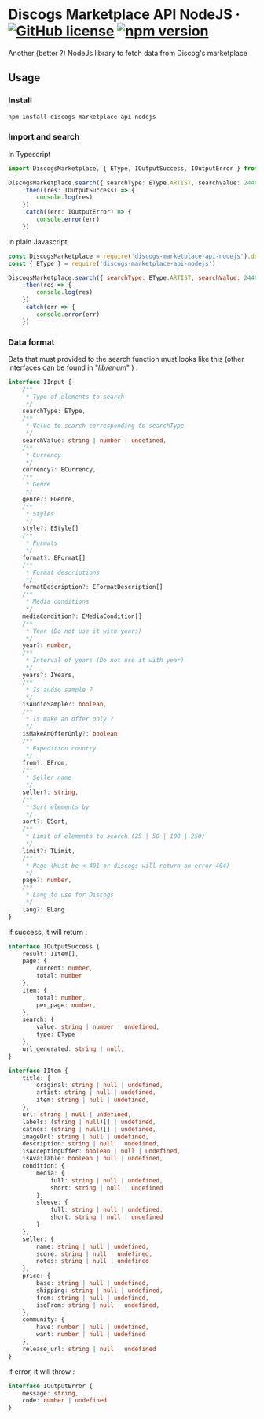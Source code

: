 # Discogs Marketplace API NodeJS &middot; [![GitHub license](https://img.shields.io/badge/license-MIT-blue.svg)](https://github.com/KirianCaumes/Discogs-Marketplace-API-NodeJS/blob/master/LICENSE) [![npm version](https://img.shields.io/npm/v/discogs-marketplace-api-nodejs.svg?style=flat)](https://www.npmjs.com/package/discogs-marketplace-api-nodejs)

Another (better ?) NodeJs library to fetch data from Discog's marketplace

## Usage

### Install

```sh
npm install discogs-marketplace-api-nodejs
```

### Import and search

In Typescript

```ts
import DiscogsMarketplace, { EType, IOutputSuccess, IOutputError } from 'discogs-marketplace-api-nodejs'

DiscogsMarketplace.search({ searchType: EType.ARTIST, searchValue: 244819 })
    .then((res: IOutputSuccess) => {
        console.log(res)
    })
    .catch((err: IOutputError) => {
        console.error(err)
    })
```

In plain Javascript

```js
const DiscogsMarketplace = require('discogs-marketplace-api-nodejs').default
const { EType } = require('discogs-marketplace-api-nodejs')

DiscogsMarketplace.search({ searchType: EType.ARTIST, searchValue: 244819 })
    .then(res => {
        console.log(res)
    })
    .catch(err => {
        console.error(err)
    })
```

### Data format

Data that must provided to the search function must looks like this (other interfaces can be found in "*lib/enum*" ) :

```ts
interface IInput {
    /**
     * Type of elements to search
     */
    searchType: EType,
    /**
     * Value to search corresponding to searchType
     */
    searchValue: string | number | undefined,
    /**
     * Currency
     */
    currency?: ECurrency,
    /**
     * Genre
     */
    genre?: EGenre,
    /**
     * Styles
     */
    style?: EStyle[]
    /**
     * Formats
     */
    format?: EFormat[]
    /**
     * Format descriptions
     */
    formatDescription?: EFormatDescription[]
    /**
     * Media conditions
     */
    mediaCondition?: EMediaCondition[]
    /**
     * Year (Do not use it with years)
     */
    year?: number,
    /**
     * Interval of years (Do not use it with year)
     */
    years?: IYears,
    /**
     * Is audio sample ?
     */
    isAudioSample?: boolean,
    /**
     * Is make an offer only ?
     */
    isMakeAnOfferOnly?: boolean,
    /**
     * Expedition country
     */
    from?: EFrom,
    /**
     * Seller name
     */
    seller?: string,
    /**
     * Sort elements by
     */
    sort?: ESort,
    /**
     * Limit of elements to search (25 | 50 | 100 | 250)
     */
    limit?: TLimit,
    /**
     * Page (Must be < 401 or discogs will return an error 404)
     */
    page?: number,
    /**
     * Lang to use for Discogs
     */
    lang?: ELang
}
```

If success, it will return :

```ts
interface IOutputSuccess {
    result: IItem[],
    page: {
        current: number,
        total: number
    },
    item: {
        total: number,
        per_page: number,
    },
    search: {
        value: string | number | undefined,
        type: EType
    },
    url_generated: string | null,
}

interface IItem {
    title: {
        original: string | null | undefined,
        artist: string | null | undefined,
        item: string | null | undefined,
    },
    url: string | null | undefined,
    labels: (string | null)[] | undefined,
    catnos: (string | null)[] | undefined,
    imageUrl: string | null | undefined,
    description: string | null | undefined,
    isAcceptingOffer: boolean | null | undefined,
    isAvailable: boolean | null | undefined,
    condition: {
        media: {
            full: string | null | undefined,
            short: string | null | undefined
        },
        sleeve: {
            full: string | null | undefined,
            short: string | null | undefined
        }
    },
    seller: {
        name: string | null | undefined,
        score: string | null | undefined,
        notes: string | null | undefined
    },
    price: {
        base: string | null | undefined,
        shipping: string | null | undefined,
        from: string | null | undefined,
        isoFrom: string | null | undefined,
    },
    community: {
        have: number | null | undefined,
        want: number | null | undefined
    },
    release_url: string | null | undefined
}
```

If error, it will throw :

```ts
interface IOutputError {
    message: string,
    code: number | undefined
}
```
